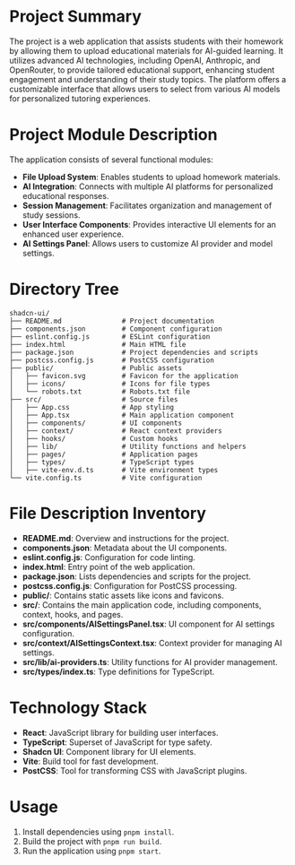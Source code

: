 # Project Summary
The project is a web application that assists students with their homework by allowing them to upload educational materials for AI-guided learning. It utilizes advanced AI technologies, including OpenAI, Anthropic, and OpenRouter, to provide tailored educational support, enhancing student engagement and understanding of their study topics. The platform offers a customizable interface that allows users to select from various AI models for personalized tutoring experiences.

# Project Module Description
The application consists of several functional modules:
- **File Upload System**: Enables students to upload homework materials.
- **AI Integration**: Connects with multiple AI platforms for personalized educational responses.
- **Session Management**: Facilitates organization and management of study sessions.
- **User Interface Components**: Provides interactive UI elements for an enhanced user experience.
- **AI Settings Panel**: Allows users to customize AI provider and model settings.

# Directory Tree
```
shadcn-ui/
├── README.md               # Project documentation
├── components.json         # Component configuration
├── eslint.config.js        # ESLint configuration
├── index.html              # Main HTML file
├── package.json            # Project dependencies and scripts
├── postcss.config.js       # PostCSS configuration
├── public/                 # Public assets
│   ├── favicon.svg         # Favicon for the application
│   ├── icons/              # Icons for file types
│   └── robots.txt          # Robots.txt file
├── src/                    # Source files
│   ├── App.css             # App styling
│   ├── App.tsx             # Main application component
│   ├── components/         # UI components
│   ├── context/            # React context providers
│   ├── hooks/              # Custom hooks
│   ├── lib/                # Utility functions and helpers
│   ├── pages/              # Application pages
│   ├── types/              # TypeScript types
│   ├── vite-env.d.ts       # Vite environment types
└── vite.config.ts          # Vite configuration
```

# File Description Inventory
- **README.md**: Overview and instructions for the project.
- **components.json**: Metadata about the UI components.
- **eslint.config.js**: Configuration for code linting.
- **index.html**: Entry point of the web application.
- **package.json**: Lists dependencies and scripts for the project.
- **postcss.config.js**: Configuration for PostCSS processing.
- **public/**: Contains static assets like icons and favicons.
- **src/**: Contains the main application code, including components, context, hooks, and pages.
- **src/components/AISettingsPanel.tsx**: UI component for AI settings configuration.
- **src/context/AISettingsContext.tsx**: Context provider for managing AI settings.
- **src/lib/ai-providers.ts**: Utility functions for AI provider management.
- **src/types/index.ts**: Type definitions for TypeScript.

# Technology Stack
- **React**: JavaScript library for building user interfaces.
- **TypeScript**: Superset of JavaScript for type safety.
- **Shadcn UI**: Component library for UI elements.
- **Vite**: Build tool for fast development.
- **PostCSS**: Tool for transforming CSS with JavaScript plugins.

# Usage
1. Install dependencies using `pnpm install`.
2. Build the project with `pnpm run build`.
3. Run the application using `pnpm start`.
